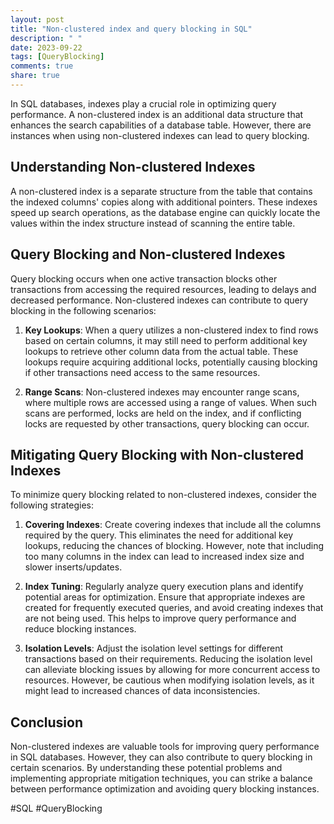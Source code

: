```yaml
---
layout: post
title: "Non-clustered index and query blocking in SQL"
description: " "
date: 2023-09-22
tags: [QueryBlocking]
comments: true
share: true
---
```


In SQL databases, indexes play a crucial role in optimizing query performance. A non-clustered index is an additional data structure that enhances the search capabilities of a database table. However, there are instances when using non-clustered indexes can lead to query blocking.

## Understanding Non-clustered Indexes

A non-clustered index is a separate structure from the table that contains the indexed columns' copies along with additional pointers. These indexes speed up search operations, as the database engine can quickly locate the values within the index structure instead of scanning the entire table.

## Query Blocking and Non-clustered Indexes

Query blocking occurs when one active transaction blocks other transactions from accessing the required resources, leading to delays and decreased performance. Non-clustered indexes can contribute to query blocking in the following scenarios:

1. **Key Lookups**: When a query utilizes a non-clustered index to find rows based on certain columns, it may still need to perform additional key lookups to retrieve other column data from the actual table. These lookups require acquiring additional locks, potentially causing blocking if other transactions need access to the same resources.

2. **Range Scans**: Non-clustered indexes may encounter range scans, where multiple rows are accessed using a range of values. When such scans are performed, locks are held on the index, and if conflicting locks are requested by other transactions, query blocking can occur.

## Mitigating Query Blocking with Non-clustered Indexes

To minimize query blocking related to non-clustered indexes, consider the following strategies:

1. **Covering Indexes**: Create covering indexes that include all the columns required by the query. This eliminates the need for additional key lookups, reducing the chances of blocking. However, note that including too many columns in the index can lead to increased index size and slower inserts/updates.

2. **Index Tuning**: Regularly analyze query execution plans and identify potential areas for optimization. Ensure that appropriate indexes are created for frequently executed queries, and avoid creating indexes that are not being used. This helps to improve query performance and reduce blocking instances.

3. **Isolation Levels**: Adjust the isolation level settings for different transactions based on their requirements. Reducing the isolation level can alleviate blocking issues by allowing for more concurrent access to resources. However, be cautious when modifying isolation levels, as it might lead to increased chances of data inconsistencies.

## Conclusion
Non-clustered indexes are valuable tools for improving query performance in SQL databases. However, they can also contribute to query blocking in certain scenarios. By understanding these potential problems and implementing appropriate mitigation techniques, you can strike a balance between performance optimization and avoiding query blocking instances.

#SQL #QueryBlocking